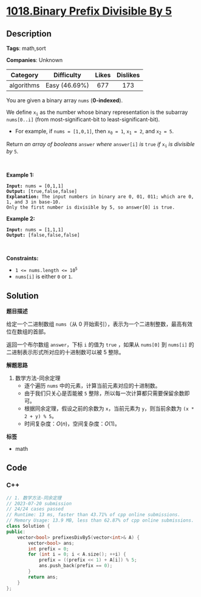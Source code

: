 # [1018.Binary Prefix Divisible By 5](https://leetcode.com/problems/binary-prefix-divisible-by-5/description/)

## Description

**Tags**: math,sort

**Companies**: Unknown

|  Category  |  Difficulty   | Likes | Dislikes |
| :--------: | :-----------: | :---: | :------: |
| algorithms | Easy (46.69%) |  677  |   173    |

<p>You are given a binary array <code>nums</code> (<strong>0-indexed</strong>).</p>
<p>We define <code>x<sub>i</sub></code> as the number whose binary representation is the subarray <code>nums[0..i]</code> (from most-significant-bit to least-significant-bit).</p>
<ul>
  <li>For example, if <code>nums = [1,0,1]</code>, then <code>x<sub>0</sub> = 1</code>, <code>x<sub>1</sub> = 2</code>, and <code>x<sub>2</sub> = 5</code>.</li>
</ul>
<p>Return <em>an array of booleans </em><code>answer</code><em> where </em><code>answer[i]</code><em> is </em><code>true</code><em> if </em><code>x<sub>i</sub></code><em> is divisible by </em><code>5</code>.</p>
<p>&nbsp;</p>
<p><strong class="example">Example 1:</strong></p>
<pre><code><strong>Input:</strong> nums = [0,1,1]
<strong>Output:</strong> [true,false,false]
<strong>Explanation:</strong> The input numbers in binary are 0, 01, 011; which are 0, 1, and 3 in base-10.
Only the first number is divisible by 5, so answer[0] is true.</code></pre>
<p><strong class="example">Example 2:</strong></p>
<pre><code><strong>Input:</strong> nums = [1,1,1]
<strong>Output:</strong> [false,false,false]</code></pre>
<p>&nbsp;</p>
<p><strong>Constraints:</strong></p>
<ul>
  <li><code>1 &lt;= nums.length &lt;= 10<sup>5</sup></code></li>
  <li><code>nums[i]</code> is either <code>0</code> or <code>1</code>.</li>
</ul>

## Solution

**题目描述**

给定一个二进制数组 `nums`（从 0 开始索引），表示为一个二进制整数，最高有效位在数组的首部。

返回一个布尔数组 `answer`，下标 `i` 的值为 `true` ，如果从 `nums[0]` 到 `nums[i]` 的二进制表示形式所对应的十进制数可以被 5 整除。

**解题思路**

1. 数学方法-同余定理
   - 逐个遍历 `nums` 中的元素，计算当前元素对应的十进制数。
   - 由于我们只关心是否能被 `5` 整除，所以每一次计算都只需要保留余数即可。
   - 根据同余定理，假设之前的余数为 `x`，当前元素为 `y`，则当前余数为 `(x * 2 + y) % 5`。
   - 时间复杂度：$O(n)$，空间复杂度：$O(1)$。

**标签**

- math

<!-- code start -->
## Code

### C++

```cpp
// 1. 数学方法-同余定理
// 2023-07-20 submission
// 24/24 cases passed
// Runtime: 13 ms, faster than 43.71% of cpp online submissions.
// Memory Usage: 13.9 MB, less than 62.87% of cpp online submissions.
class Solution {
public:
    vector<bool> prefixesDivBy5(vector<int>& A) {
        vector<bool> ans;
        int prefix = 0;
        for (int i = 0; i < A.size(); ++i) {
            prefix = ((prefix << 1) + A[i]) % 5;
            ans.push_back(prefix == 0);
        }
        return ans;
    }
};
```

<!-- code end -->

